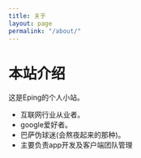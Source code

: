 ```yaml
---
title: 关于
layout: page
permalink: "/about/"
---
```

本站介绍  
===
这是Eping的个人小站。

+ 互联网行业从业者。
+ google爱好者。
+ 巴萨伪球迷(会熬夜起来的那种)。
+ 主要负责app开发及客户端团队管理



